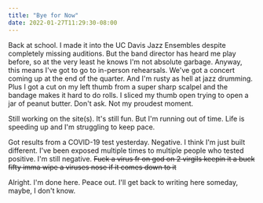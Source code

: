 ```yaml
---
title: "Bye for Now"
date: 2022-01-27T11:29:30-08:00
---
```


Back at school. I made it into the UC Davis Jazz Ensembles despite completely missing auditions. But the band director has heard me play before, so at the very least he knows I'm not absolute garbage. Anyway, this means I've got to go to in-person rehearsals. We've got a concert coming up at the end of the quarter. And I'm rusty as hell at jazz drumming. Plus I got a cut on my left thumb from a super sharp scalpel and the bandage makes it hard to do rolls. I sliced my thumb open trying to open a jar of peanut butter. Don't ask. Not my proudest moment.

Still working on the site(s). It's still fun. But I'm running out of time. Life is speeding up and I'm struggling to keep pace. 

Got results from a COVID-19 test yesterday. Negative. I think I'm just built different. I've been exposed multiple times to multiple people who tested positive. I'm still negative. ~~Fuck a virus fr on god on 2 virgils keepin it a buck fifty imma wipe a viruses nose if it comes down to it~~

Alright. I'm done here. Peace out. I'll get back to writing here someday, maybe, I don't know.